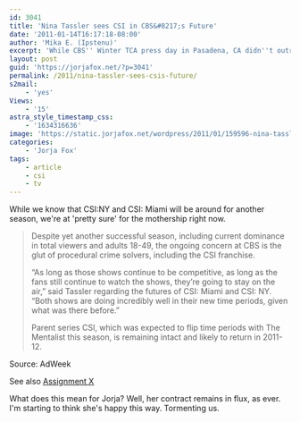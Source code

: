 ```yaml
---
id: 3041
title: 'Nina Tassler sees CSI in CBS&#8217;s Future'
date: '2011-01-14T16:17:18-08:00'
author: 'Mika E. (Ipstenu)'
excerpt: 'While CBS'' Winter TCA press day in Pasadena, CA didn''t outright say <em>CSI</em> is sticking around, signs are good.'
layout: post
guid: 'https://jorjafox.net/?p=3041'
permalink: /2011/nina-tassler-sees-csis-future/
s2mail:
    - 'yes'
Views:
    - '15'
astra_style_timestamp_css:
    - '1634316636'
image: 'https://static.jorjafox.net/wordpress/2011/01/159596-nina-tassler-l.jpg'
categories:
    - 'Jorja Fox'
tags:
    - article
    - csi
    - tv
---
```


While we know that CSI:NY and CSI: Miami will be around for another season, we're at 'pretty sure' for the mothership right now.

<blockquote>Despite yet another successful season, including current dominance in total viewers and adults 18-49, the ongoing concern at CBS is the glut of procedural crime solvers, including the CSI franchise.
 
“As long as those shows continue to be competitive, as long as the fans still continue to watch the shows, they’re going to stay on the air,” said Tassler regarding the futures of CSI: Miami and CSI: NY. “Both shows are doing incredibly well in their new time periods, given what was there before.”
 
Parent series CSI, which was expected to flip time periods with The Mentalist this season, is remaining intact and likely to return in 2011-12. </blockquote>

Source: AdWeek

See also <a href="http://www.assignmentx.com/2011/tca-2011-the-future-of-csi-new-york-and-csi-miami-secure-on-cbs/">Assignment X</a>

What does this mean for Jorja?  Well, her contract remains in flux, as ever.  I'm starting to think she's happy this way. Tormenting us.